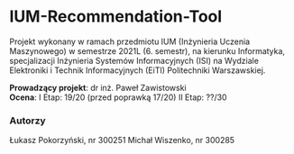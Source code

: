 # IUM-Recommendation-Tool
Projekt wykonany w ramach przedmiotu IUM (Inżynieria Uczenia Maszynowego) w semestrze 2021L (6. semestr),
na kierunku Informatyka, specjalizacji Inżynieria Systemów Informacyjnych (ISI) na 
Wydziale Elektroniki i Technik Informacyjnych (EiTI) Politechniki Warszawskiej.

**Prowadzący projekt**: dr inż. Paweł Zawistowski  
**Ocena**:
I Etap: 19/20 (przed poprawką 17/20)
II Etap: ??/30
### Autorzy
Łukasz Pokorzyński, nr 300251
Michał Wiszenko, nr 300285
